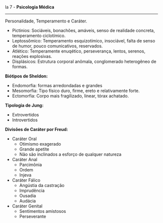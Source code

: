 la 7 - **Psicologia Médica**

---

Personalidade, Temperamento e Caráter.

* Pictinios: Sociáveis, bonachões, amáveis, senso de realidade concreta, temperamento ciclotímico.
* Leptossômico: Temperamento esquizotímico, insociável, falta de senso de humor, pouco comunicativos, reservados.
* Atlético: Temperamente enuqético, perseverança, lentos, serenos, reações explosivas.
* Displásicos: Estrutura corporal anômala, conglomerado heterogêneo de formas.

**Biótipos de Sheldon:**

* Endomorfia: formas arredondadas e grandes
* Mesomorfia: Tipo físico duro, firme, ereto e relativamente forte.
* Ectomorfia: Corpo mais fragilizado, linear, tórax achatado.

**Tipologia de Jung:**

* Extrovertidos
* Introvertidos

**Divisões de Caráter por Freud:**

* Caráter Oral
  * Otimismo exagerado
  * Grande apetite
  * Não são inclinados a esforço de qualquer natureza
* Caráter Anal
  * Parcimônia
  * Ordem
  * Injeva
* Caráter Fálico
  * Angústia da castração
  * Imprudência
  * Ousadia
  * Audácia
* Caráter Genital
  * Sentimentos amistosos
  * Perseverante



